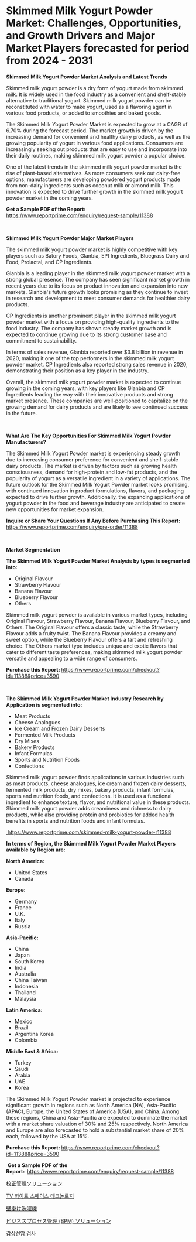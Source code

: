 <p><h1>Skimmed Milk Yogurt Powder Market: Challenges, Opportunities, and Growth Drivers and Major Market Players forecasted for period from 2024 - 2031</h1></p><p><strong>Skimmed Milk Yogurt Powder Market Analysis and Latest Trends</strong></p>
<p><p>Skimmed milk yogurt powder is a dry form of yogurt made from skimmed milk. It is widely used in the food industry as a convenient and shelf-stable alternative to traditional yogurt. Skimmed milk yogurt powder can be reconstituted with water to make yogurt, used as a flavoring agent in various food products, or added to smoothies and baked goods.</p><p>The Skimmed Milk Yogurt Powder Market is expected to grow at a CAGR of 6.70% during the forecast period. The market growth is driven by the increasing demand for convenient and healthy dairy products, as well as the growing popularity of yogurt in various food applications. Consumers are increasingly seeking out products that are easy to use and incorporate into their daily routines, making skimmed milk yogurt powder a popular choice.</p><p>One of the latest trends in the skimmed milk yogurt powder market is the rise of plant-based alternatives. As more consumers seek out dairy-free options, manufacturers are developing powdered yogurt products made from non-dairy ingredients such as coconut milk or almond milk. This innovation is expected to drive further growth in the skimmed milk yogurt powder market in the coming years.</p></p>
<p><strong>Get a Sample PDF of the Report:&nbsp;</strong> <a href="https://www.reportprime.com/enquiry/request-sample/11388">https://www.reportprime.com/enquiry/request-sample/11388</a></p>
<p>&nbsp;</p>
<p><strong>Skimmed Milk Yogurt Powder Major Market Players</strong></p>
<p><p>The skimmed milk yogurt powder market is highly competitive with key players such as Batory Foods, Glanbia, EPI Ingredients, Bluegrass Dairy and Food, Prolactal, and CP Ingredients.</p><p>Glanbia is a leading player in the skimmed milk yogurt powder market with a strong global presence. The company has seen significant market growth in recent years due to its focus on product innovation and expansion into new markets. Glanbia's future growth looks promising as they continue to invest in research and development to meet consumer demands for healthier dairy products.</p><p>CP Ingredients is another prominent player in the skimmed milk yogurt powder market with a focus on providing high-quality ingredients to the food industry. The company has shown steady market growth and is expected to continue growing due to its strong customer base and commitment to sustainability.</p><p>In terms of sales revenue, Glanbia reported over $3.8 billion in revenue in 2020, making it one of the top performers in the skimmed milk yogurt powder market. CP Ingredients also reported strong sales revenue in 2020, demonstrating their position as a key player in the industry.</p><p>Overall, the skimmed milk yogurt powder market is expected to continue growing in the coming years, with key players like Glanbia and CP Ingredients leading the way with their innovative products and strong market presence. These companies are well-positioned to capitalize on the growing demand for dairy products and are likely to see continued success in the future.</p></p>
<p>&nbsp;</p>
<p><strong>What Are The Key Opportunities For Skimmed Milk Yogurt Powder Manufacturers?</strong></p>
<p><p>The Skimmed Milk Yogurt Powder market is experiencing steady growth due to increasing consumer preference for convenient and shelf-stable dairy products. The market is driven by factors such as growing health consciousness, demand for high-protein and low-fat products, and the popularity of yogurt as a versatile ingredient in a variety of applications. The future outlook for the Skimmed Milk Yogurt Powder market looks promising, with continued innovation in product formulations, flavors, and packaging expected to drive further growth. Additionally, the expanding applications of yogurt powder in the food and beverage industry are anticipated to create new opportunities for market expansion.</p></p>
<p><strong>Inquire or Share Your Questions If Any Before Purchasing This Report:</strong> <a href="https://www.reportprime.com/enquiry/pre-order/11388">https://www.reportprime.com/enquiry/pre-order/11388</a></p>
<p>&nbsp;</p>
<p><strong>Market Segmentation</strong></p>
<p><strong>The Skimmed Milk Yogurt Powder Market Analysis by types is segmented into:</strong></p>
<p><ul><li>Original Flavour</li><li>Strawberry Flavour</li><li>Banana Flavour</li><li>Blueberry Flavour</li><li>Others</li></ul></p>
<p><p>Skimmed milk yogurt powder is available in various market types, including Original Flavour, Strawberry Flavour, Banana Flavour, Blueberry Flavour, and Others. The Original Flavour offers a classic taste, while the Strawberry Flavour adds a fruity twist. The Banana Flavour provides a creamy and sweet option, while the Blueberry Flavour offers a tart and refreshing choice. The Others market type includes unique and exotic flavors that cater to different taste preferences, making skimmed milk yogurt powder versatile and appealing to a wide range of consumers.</p></p>
<p><strong>Purchase this Report:&nbsp;</strong><a href="https://www.reportprime.com/checkout?id=11388&price=3590">https://www.reportprime.com/checkout?id=11388&price=3590</a></p>
<p>&nbsp;</p>
<p><strong>The Skimmed Milk Yogurt Powder Market Industry Research by Application is segmented into:</strong></p>
<p><ul><li>Meat Products</li><li>Cheese Analogues</li><li>Ice Cream and Frozen Dairy Desserts</li><li>Fermented Milk Products</li><li>Dry Mixes</li><li>Bakery Products</li><li>Infant Formulas</li><li>Sports and Nutrition Foods</li><li>Confections</li></ul></p>
<p><p>Skimmed milk yogurt powder finds applications in various industries such as meat products, cheese analogues, ice cream and frozen dairy desserts, fermented milk products, dry mixes, bakery products, infant formulas, sports and nutrition foods, and confections. It is used as a functional ingredient to enhance texture, flavor, and nutritional value in these products. Skimmed milk yogurt powder adds creaminess and richness to dairy products, while also providing protein and probiotics for added health benefits in sports and nutrition foods and infant formulas.</p></p>
<p><a href="https://www.reportprime.com/skimmed-milk-yogurt-powder-r11388">&nbsp;https://www.reportprime.com/skimmed-milk-yogurt-powder-r11388</a></p>
<p><strong>In terms of Region, the Skimmed Milk Yogurt Powder Market Players available by Region are:</strong></p>
<p>
    <p> <strong> North America: </strong>
        <ul>
            <li>United States</li>
            <li>Canada</li>
        </ul>
        </p> 
    <p> <strong> Europe: </strong>
        <ul>
            <li>Germany</li>
            <li>France</li>
            <li>U.K.</li>
            <li>Italy</li>
            <li>Russia</li>
        </ul>
        </p> 
    <p> <strong> Asia-Pacific: </strong>
        <ul>
            <li>China</li>
            <li>Japan</li>
            <li>South Korea</li>
            <li>India</li>
            <li>Australia</li>
            <li>China Taiwan</li>
            <li>Indonesia</li>
            <li>Thailand</li>
            <li>Malaysia</li>
        </ul>
        </p> 
    <p> <strong> Latin America: </strong>
        <ul>
            <li>Mexico</li>
            <li>Brazil</li>
            <li>Argentina Korea</li>
            <li>Colombia</li>
        </ul>
        </p> 
    <p> <strong> Middle East & Africa: </strong>
        <ul>
            <li>Turkey</li>
            <li>Saudi</li>
            <li>Arabia</li>
            <li>UAE</li>
            <li>Korea</li>
        </ul>
    </p>
    </p>
<p><p>The Skimmed Milk Yogurt Powder market is projected to experience significant growth in regions such as North America (NA), Asia-Pacific (APAC), Europe, the United States of America (USA), and China. Among these regions, China and Asia-Pacific are expected to dominate the market with a market share valuation of 30% and 25% respectively. North America and Europe are also forecasted to hold a substantial market share of 20% each, followed by the USA at 15%.</p></p>
<p><strong>Purchase this Report: </strong><a href="https://www.reportprime.com/checkout?id=11388&price=3590">https://www.reportprime.com/checkout?id=11388&price=3590</a></p>
<p>&nbsp;<strong>Get a Sample PDF of the Report:&nbsp;&nbsp;</strong><a href="https://www.reportprime.com/enquiry/request-sample/11388">https://www.reportprime.com/enquiry/request-sample/11388</a></p>
<p><strong></strong></p>
<p><p><a href="https://github.com/reliezer65/Market-Research-Report-List-1/blob/main/342704682624.md">校正管理ソリューション</a></p><p><a href="https://medium.com/@haroldwarren626/tv-%ED%99%94%EC%9D%B4%ED%8A%B8-%EC%8A%A4%ED%8E%98%EC%9D%B4%EC%8A%A4-%EA%B8%B0%EC%88%A0-%EC%8B%9C%EC%9E%A5-%EA%B7%9C%EB%AA%A8-%EB%B0%8F-%EC%8B%9C%EC%9E%A5-%ED%8A%B8%EB%A0%8C%EB%93%9C-%EC%99%84%EC%A0%84%ED%95%9C-%EC%82%B0%EC%97%85-%EA%B0%9C%EC%9A%94-2024%EB%85%84%EB%B6%80%ED%84%B0-2031%EB%85%84%EA%B9%8C%EC%A7%80-1cb494fb9805">TV 화이트 스페이스 테크놀로지</a></p><p><a href="https://medium.com/@abdulkoss2015/%E5%A3%81%E6%8E%9B%E3%81%91%E5%BC%8F%E6%B4%97%E6%BF%AF%E6%A9%9F%E3%81%AE%E5%B8%82%E5%A0%B4%E5%88%86%E6%9E%90-%E3%81%9D%E3%81%AEcagr-%E5%B8%82%E5%A0%B4%E3%82%BB%E3%82%B0%E3%83%A1%E3%83%B3%E3%83%86%E3%83%BC%E3%82%B7%E3%83%A7%E3%83%B3-%E3%81%8A%E3%82%88%E3%81%B3%E4%B8%96%E7%95%8C%E3%81%AE%E7%94%A3%E6%A5%AD%E6%A6%82%E8%A6%81-2512af80f084">壁掛け洗濯機</a></p><p><a href="https://github.com/RodHoppe07/Market-Research-Report-List-1/blob/main/948425582623.md">ビジネスプロセス管理 (BPM) ソリューション</a></p><p><a href="https://medium.com/@guyeichert86/%EA%B0%91%EC%83%81%EC%84%A0-%EC%95%94-%EC%A7%84%EB%8B%A8-%EC%8B%9C%EC%9E%A5-%EA%B2%BD%EC%9F%81-%EB%B6%84%EC%84%9D-%EC%8B%9C%EC%9E%A5-%EB%8F%99%ED%96%A5-%EB%B0%8F-2031%EB%85%84%EA%B9%8C%EC%A7%80%EC%9D%98-%EC%98%88%EC%B8%A1-8363974c811b">갑상선암 검사</a></p></p>